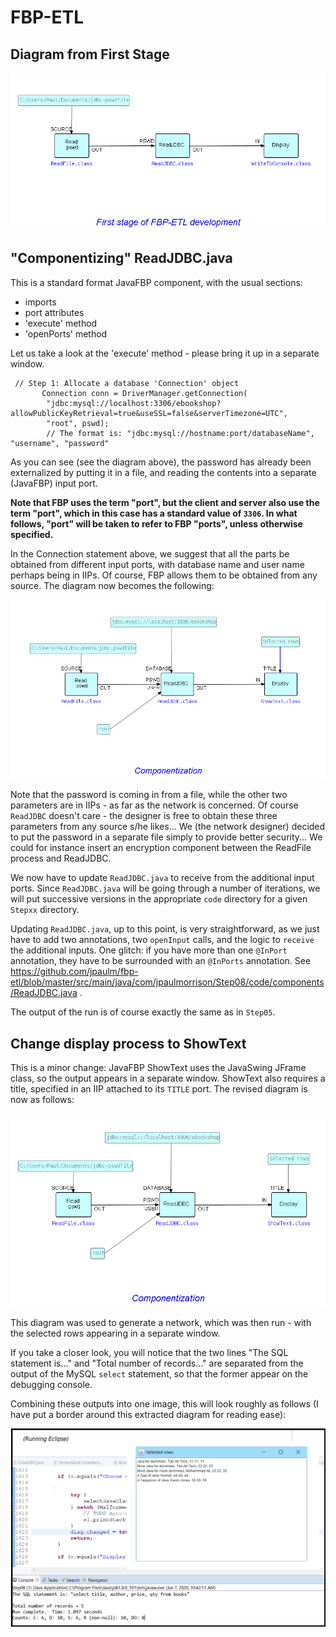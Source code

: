 FBP-ETL
=======


## Diagram from First Stage

![Display MySQL Table](https://github.com/jpaulm/fbp-etl/blob/master/src/main/java/com/jpaulmorrison/Step05/docs/Step05.png "First stage")

## "Componentizing" ReadJDBC.java
     
This is a standard format JavaFBP component, with the usual sections:

- imports
- port attributes
- 'execute' method
- 'openPorts' method

Let us take a look at the 'execute' method - please bring it up in a separate window.

```
 // Step 1: Allocate a database 'Connection' object
	   Connection conn = DriverManager.getConnection(
		"jdbc:mysql://localhost:3306/ebookshop?allowPublicKeyRetrieval=true&useSSL=false&serverTimezone=UTC",
		"root", pswd);   	
	    // The format is: "jdbc:mysql://hostname:port/databaseName", "username", "password"		               
```

As you can see (see the diagram above), the password has already been externalized by putting it in a file, and reading the contents into a separate (JavaFBP) input port.  

**Note that FBP uses the term "port", but the client and server also use the term "port", which in this case has a standard value of `3306`.  In what follows, "port" will be taken to refer to FBP "ports", unless otherwise specified.** 

In the Connection statement above, we suggest that all the parts be obtained from different input ports, with database name and user name perhaps being in IIPs.  Of course, FBP allows them to be obtained from any source.  The diagram now becomes the following: 

![Starting to componentize](https://github.com/jpaulm/fbp-etl/blob/master/src/main/java/com/jpaulmorrison/Step08/docs/Step08.png "Starting to componentize ReadJDBC")

Note that the password is coming in from a file, while the other two parameters are in IIPs - as far as the network is concerned.  Of course `ReadJDBC` doesn't care - the designer is free to obtain these three parameters from any source s/he likes...  We (the network designer) decided to put the password in a separate file simply to provide better security...  We could for instance insert an encryption component between the ReadFile process and ReadJDBC.

We now have to update `ReadJDBC.java` to receive from the additional input ports.  Since `ReadJDBC.java` will be going through a number of iterations, we will put successive versions in the appropriate `code` directory for a given `Stepxx` directory.

Updating `ReadJDBC.java`, up to this point, is very straightforward, as we just have to add two annotations, two `openInput` calls, and the logic to `receive` the additional inputs. One glitch: if you have more than one `@InPort` annotation, they have to be surrounded with an `@InPorts` annotation.  See https://github.com/jpaulm/fbp-etl/blob/master/src/main/java/com/jpaulmorrison/Step08/code/components/ReadJDBC.java .

The output of the run is of course exactly the same as in `Step05`.

## Change display process to ShowText

This is a minor change: JavaFBP ShowText uses the JavaSwing JFrame class, so the output appears in a separate window.  ShowText also requires a title, specified in an IIP attached to its `TITLE` port.  The revised diagram is now as follows:

![Converted to ShowText](https://github.com/jpaulm/fbp-etl/blob/master/src/main/java/com/jpaulmorrison/Step08/docs/Step08-2.png "Converted to ShowText")

This diagram was used to generate a network, which was then run - with the selected rows appearing in a separate window.

If you take a closer look, you will notice that the two lines "The SQL statement is..." and "Total number of records..." are separated from the output of the MySQL `select` statement, so that the former appear on the debugging console. 

Combining these outputs into one image, this will look roughly as follows (I have put a border around this extracted diagram for reading ease):

![Combined Output](https://github.com/jpaulm/fbp-etl/blob/master/src/main/java/com/jpaulmorrison/Step08/docs/Step08-3.png "Combined Output")

